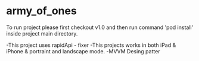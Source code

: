 # army_of_ones

To run project please first checkout v1.0 and then run command 'pod install' inside project main directory.

-This project uses rapidApi - fixer
-This projects works in both iPad & iPhone & portraint and landscape mode.
-MVVM Desing patter
